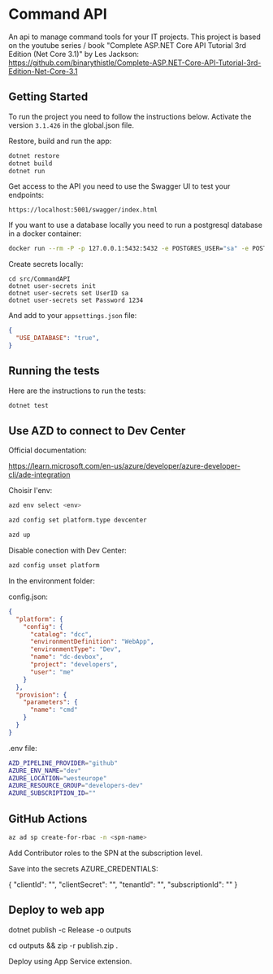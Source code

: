 # Command API

An api to manage command tools for your IT projects. This project is based on the youtube series / book "Complete ASP.NET Core API Tutorial 3rd Edition (Net Core 3.1)" by Les Jackson:
https://github.com/binarythistle/Complete-ASP.NET-Core-API-Tutorial-3rd-Edition-Net-Core-3.1

## Getting Started

To run the project you need to follow the instructions below.
Activate the version `3.1.426` in the global.json file.

Restore, build and run the app:

```bash
dotnet restore
dotnet build
dotnet run
```

Get access to the API you need to use the Swagger UI to test your endpoints:

```
https://localhost:5001/swagger/index.html
```

If you want to use a database locally you need to run a postgresql database in a docker container:

```bash
docker run --rm -P -p 127.0.0.1:5432:5432 -e POSTGRES_USER="sa" -e POSTGRES_PASSWORD="1234" -e POSTGRES_DB="CmdAPI" --name pg postgres:alpine
```

Create secrets locally:

```
cd src/CommandAPI
dotnet user-secrets init
dotnet user-secrets set UserID sa
dotnet user-secrets set Password 1234
```

And add to your `appsettings.json` file:

```json
{
  "USE_DATABASE": "true",
}
```

## Running the tests

Here are the instructions to run the tests:

```bash
dotnet test
```

## Use AZD to connect to Dev Center

Official documentation:

https://learn.microsoft.com/en-us/azure/developer/azure-developer-cli/ade-integration

Choisir l'env:

```bash
azd env select <env>
```

```bash
azd config set platform.type devcenter
```

```bash
azd up
```

Disable conection with Dev Center:

```bash
azd config unset platform
```

In the environment folder:

config.json:

```json
{
  "platform": {
    "config": {
      "catalog": "dcc",
      "environmentDefinition": "WebApp",
      "environmentType": "Dev",
      "name": "dc-devbox",
      "project": "developers",
      "user": "me"
    }
  },
  "provision": {
    "parameters": {
      "name": "cmd"
    }
  }
}
```

.env file:

```sh
AZD_PIPELINE_PROVIDER="github"
AZURE_ENV_NAME="dev"
AZURE_LOCATION="westeurope"
AZURE_RESOURCE_GROUP="developers-dev"
AZURE_SUBSCRIPTION_ID=""
```

## GitHub Actions

```bash
az ad sp create-for-rbac -n <spn-name>
```

Add Contributor roles to the SPN at the subscription level.

Save into the secrets AZURE_CREDENTIALS:

{
    "clientId": "",
    "clientSecret": "",
    "tenantId": "",
    "subscriptionId": ""
}

## Deploy to web app

dotnet publish -c Release -o outputs

cd outputs && zip -r publish.zip  .

Deploy using App Service extension.
